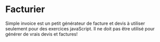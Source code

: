 # Facturier
Simple invoice est un petit générateur de facture et devis à utiliser seulement pour des exercices javaScript. Il ne doit pas être utilisé pour générer de vrais devis et factures!
